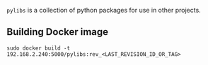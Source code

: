 `pylibs` is a collection of python packages for use in other projects.

## Building Docker image

    sudo docker build -t 192.168.2.240:5000/pylibs:rev_<LAST_REVISION_ID_OR_TAG>
